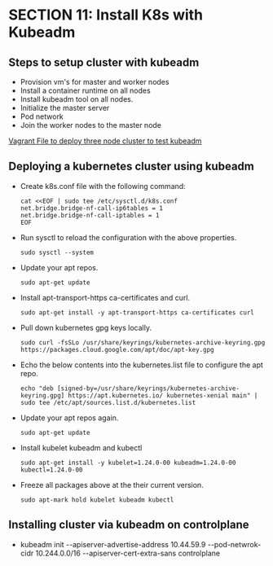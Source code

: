 # SECTION 11: Install K8s with Kubeadm

## Steps to setup cluster with kubeadm
* Provision vm's for master and worker nodes
* Install a container runtime on all nodes
* Install kubeadm tool on all nodes.
* Initialize the master server
* Pod network
* Join the worker nodes to the master node

[Vagrant File to deploy three node cluster to test kubeadm](https://github.com/kodekloudhub/certified-kubernetes-administrator-course.git)

## Deploying a kubernetes cluster using kubeadm

* Create k8s.conf file with the following command:
  ```
  cat <<EOF | sudo tee /etc/sysctl.d/k8s.conf
  net.bridge.bridge-nf-call-ip6tables = 1
  net.bridge.bridge-nf-call-iptables = 1
  EOF
  ```
* Run sysctl to reload the configuration with the above properties. 
  ```
  sudo sysctl --system
  ```
* Update your apt repos.
  ```
  sudo apt-get update
  ```
* Install apt-transport-https ca-certificates and curl.
  ```
  sudo apt-get install -y apt-transport-https ca-certificates curl
  ```
* Pull down kubernetes gpg keys locally.
  ```
  sudo curl -fsSLo /usr/share/keyrings/kubernetes-archive-keyring.gpg https://packages.cloud.google.com/apt/doc/apt-key.gpg
  ```
* Echo the below contents into the kubernetes.list file to configure the apt repo.
  ```
  echo "deb [signed-by=/usr/share/keyrings/kubernetes-archive-keyring.gpg] https://apt.kubernetes.io/ kubernetes-xenial main" | sudo tee /etc/apt/sources.list.d/kubernetes.list
  ```
* Update your apt repos again.
  ```
  sudo apt-get update
  ```
* Install kubelet kubeadm and kubectl
  ```
  sudo apt-get install -y kubelet=1.24.0-00 kubeadm=1.24.0-00 kubectl=1.24.0-00
  ```
* Freeze all packages above at the their current version.
  ```
  sudo apt-mark hold kubelet kubeadm kubectl
  ```


## Installing cluster via kubeadm on controlplane
* kubeadm init --apiserver-advertise-address 10.44.59.9 --pod-netwrok-cidr 10.244.0.0/16 --apiserver-cert-extra-sans controlplane